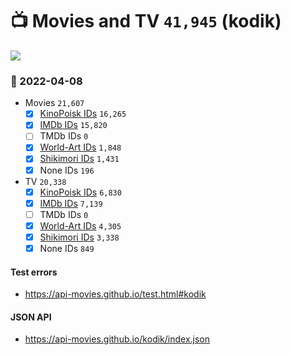 # :tv: Movies and TV `41,945` (kodik)

<a href="https://API-Movies.github.io"><img src="https://API-Movies.github.io/banner.png?cache"></a>

### :date: 2022-04-08
- Movies `21,607`
  - [x] <a href="https://API-Movies.github.io/kodik/movie_kinopoisk_ids.json">KinoPoisk IDs</a> `16,265`
  - [x] <a href="https://API-Movies.github.io/kodik/movie_imdb_ids.json">IMDb IDs</a> `15,820`
  - [ ] TMDb IDs `0`
  - [x] <a href="https://API-Movies.github.io/kodik/movie_world_art_ids.json">World-Art IDs</a> `1,848`
  - [x] <a href="https://API-Movies.github.io/kodik/movie_shikimori_ids.json">Shikimori IDs</a> `1,431`
  - [x] None IDs `196`
- TV `20,338`
  - [x] <a href="https://API-Movies.github.io/kodik/tv_kinopoisk_ids.json">KinoPoisk IDs</a> `6,830`
  - [x] <a href="https://API-Movies.github.io/kodik/tv_imdb_ids.json">IMDb IDs</a> `7,139`
  - [ ] TMDb IDs `0`
  - [x] <a href="https://API-Movies.github.io/kodik/tv_world_art_ids.json">World-Art IDs</a> `4,305`
  - [x] <a href="https://API-Movies.github.io/kodik/tv_shikimori_ids.json">Shikimori IDs</a> `3,338`
  - [x] None IDs `849`
#### Test errors
- <a href='https://api-movies.github.io/test.html#kodik'>https://api-movies.github.io/test.html#kodik</a>
#### JSON API
- <a href='https://api-movies.github.io/kodik/index.json'>https://api-movies.github.io/kodik/index.json</a>
